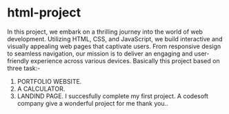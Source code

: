 # html-project
In this project, we embark on a thrilling journey into the world of web development. Utilizing HTML, CSS, and JavaScript, we build interactive and visually appealing web pages that captivate users. From responsive design to seamless navigation, our mission is to deliver an engaging and user-friendly experience across various devices.
Basically this project based on three task:-
1. PORTFOLIO WEBSITE.
2. A CALCULATOR.
3. LANDIND PAGE.
I succesfully complete my first project. A codesoft company give a wonderful project for me thank you..
